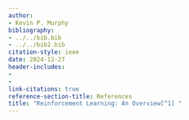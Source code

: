 ```yaml
---
author:
- Kevin P. Murphy
bibliography:
- ../../bib.bib
- ../../bib2.bib
citation-style: ieee
date: 2024-12-27
header-includes:
- 
- 
link-citations: true
reference-section-title: References
title: "Reinforcement Learning: An Overview[^1] "
---
```





[^1]: Parts of this monograph are borrowed from chapters 34 and 35 of my textbook . However, I have added a lot of new material, so this text supercedes those chapters. Thanks to Lihong Li, who wrote and parts of , and Pablo Samuel Castro, who proof-read a draft of this manuscript.
